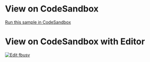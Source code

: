 
# View on CodeSandbox 
[Run this sample in CodeSandbox](https://codesandbox.io/embed/github/IgniteUI/testStackblitz/tree/master/github/financial-chart/FinancialChartVolumeTypes?fontsize=14&hidenavigation=1&theme=dark&view=preview)                        
        
# View on CodeSandbox with Editor
            
<html lang="en" xmlns="http://www.w3.org/1999/xhtml">
    <body>           
        <a target="_blank" href="https://codesandbox.io/s/github/IgniteUI/testStackblitz/tree/master/github/financial-chart/FinancialChartVolumeTypes?fontsize=14&hidenavigation=1&theme=dark&view=preview">
            <img alt="Edit fbusv" src="https://codesandbox.io/static/img/play-codesandbox.svg"/>
        </a>
    </body>
</html>
        